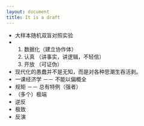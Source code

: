 ```yaml
---
layout: document
title: It is a draft
---
```

+ 大样本随机双盲对照实验
+ 
  1. 数据化（建立协作体）
  2. 认真  （讲事实，讲逻辑，不轻信）
  3. 开放  （可证伪）
+ 现代化的愚蠢并不是无知，而是对各种思潮生吞活剥。
+ 一课经济学 －－ 不能以偏概全
+ 规矩      －－ 总有特例（强者）
+ （多个）极端
+ 逆反
+ 极致
+ 反演